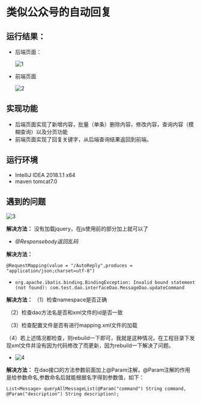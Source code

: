 

# 类似公众号的自动回复

## 运行结果：

- 后端页面：

  ![1](E:\web_workplace\MyChat\1.png)


- 前端页面

  ![2](E:\web_workplace\MyChat\2.png)

## 实现功能

- 后端页面实现了新增内容，批量（单条）删除内容，修改内容，查询内容（模糊查询）以及分页功能
- 前端页面实现了回复关键字，从后端查询结果返回到前端。

## 运行环境

- IntelliJ IDEA 2018.1.1 x64
- maven  tomcat7.0

## 遇到的问题

![3](E:\web_workplace\MyChat\3.png)

**解决方法：** 没有加载jquery，在js使用前的部分加上就可以了

- *@Responsebody返回乱码*

**解决方法：**  

```
@RequestMapping(value = "/AutoReply",produces = "application/json;charset=utf-8")
```

- ```
  org.apache.ibatis.binding.BindingException: Invalid bound statement (not found): com.test.dao.interfaceDao.MessageDao.updateCommand
  ```

**解决方法：**  （1）检查namespace是否正确

​		     （2）检查dao方法名是否和xml文件的id是否一致

​		      （3）检查配置文件是否有进行mapping.xml文件的加载

​			（4）若上述情况都检查，则rebuild一下即可，我就是这种情况，在工程目录下发现xml文件并没有因为代码修改了而更新，因为rebuild一下解决了问题。



- ![4](E:\web_workplace\MyChat\4.png)

**解决方法：**  在dao接口的方法参数前面加上@Param注解，@Param注解的作用是给参数命名,参数命名后就能根据名字得到参数值，如下：

```
List<Message> queryAllMessageList(@Param("command") String command, @Param("description") String description);
```

